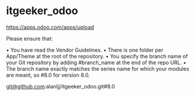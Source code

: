 # itgeeker_odoo

https://apps.odoo.com/apps/upload 

Please ensure that:

• You have read the Vendor Guidelines.
• There is one folder per App/Theme at the root of the repository.
• You specify the branch name of your Git repository by adding #branch_name at the end of the repo URL.
• The branch name exactly matches the series name for which your modules are meant, so #8.0 for version 8.0.

git@github.com:alanljj/itgeeker_odoo.git#8.0